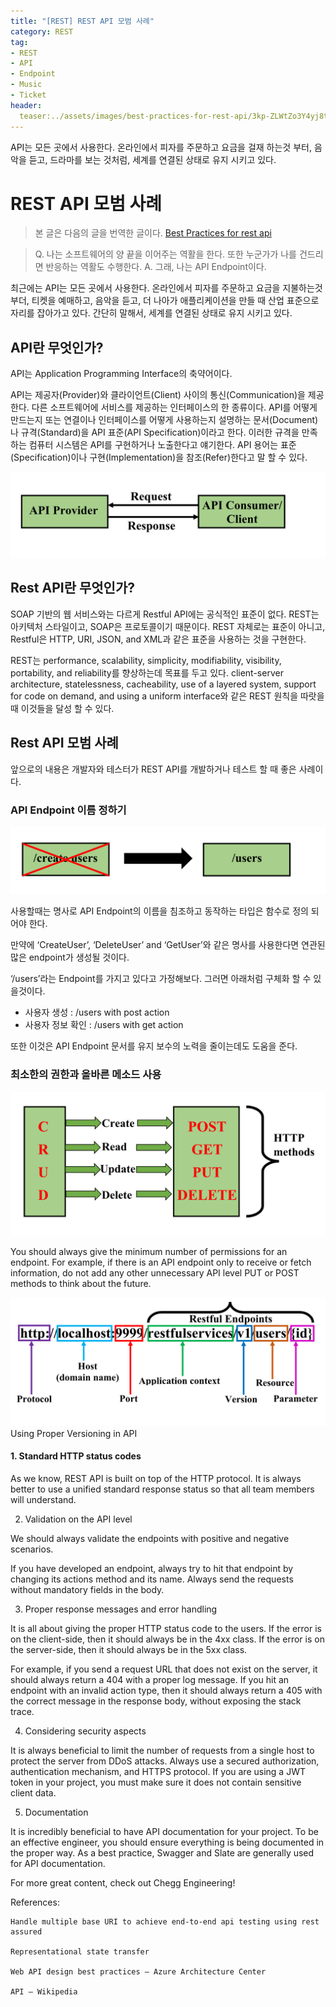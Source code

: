 ```yaml
---
title: "[REST] REST API 모범 사례"
category: REST
tag:
- REST
- API
- Endpoint
- Music
- Ticket
header:
  teaser:../assets/images/best-practices-for-rest-api/3kp-ZLWtZo3Y4yj8tVTYqg.jpeg
---
```


API는 모든 곳에서 사용한다. 온라인에서 피자를 주문하고 요금을 걸재 하는것 부터, 음악을 듣고, 드라마를 보는 것처럼, 세계를 연결된 상태로 유지 시키고 있다.

# REST API 모범 사례

> 본 글은 다음의 글을 번역한 글이다. [Best Practices for rest api](https://medium.com/chegg/best-practices-for-rest-api-df7417ea07e5)

> Q. 나는 소프트웨어의 양 끝을 이어주는 역활을 한다. 또한 누군가가 나를 건드리면 반응하는 역활도 수행한다.
> A. 그래, 나는 API Endpoint이다. 

최근에는 API는 모든 곳에서 사용한다. 온라인에서 피자를 주문하고 요금을 지불하는것 부더, 티켓을 예매하고, 음악을 듣고, 더 나아가 애플리케이션을 만들 때 산업 표준으로 자리를 잡아가고 있다. 간단히 말해서, 세계를 연결된 상태로 유지 시키고 있다.

## API란 무엇인가?

API는 Application Programming Interface의 축약어이다.

API는 제공자(Provider)와 클라이언트(Client) 사이의 통신(Communication)을 제공한다. 다른 소프트웨어에 서비스를 제공하는 인터페이스의 한 종류이다. API를 어떻게 만드는지 또는 연결이나 인터페이스를 어떻게 사용하는지 설명하는 문서(Document)나 규격(Standard)을 API 표준(API Specification)이라고 한다. 이러한 규격을 만족하는 컴퓨터 시스템은 API를 구현하거나 노출한다고 얘기한다. API 용어는 표준(Specification)이나 구현(Implementation)을 참조(Refer)한다고 말 할 수 있다.

![](../assets/images/best-practices-for-rest-api/KsUEzeSac2mDzGxa16mJ4A.png)

## Rest API란 무엇인가?

SOAP 기반의 웹 서비스와는 다르게 Restful API에는 공식적인 표준이 없다. REST는 아키텍처 스타일이고, SOAP은 프로토콜이기 때문이다. REST 자체로는 표준이 아니고, Restful은 HTTP, URI, JSON, and XML과 같은 표준을 사용하는 것을 구현한다.

REST는 performance, scalability, simplicity, modifiability, visibility, portability, and reliability를 향상하는데 목표를 두고 있다. client-server architecture, statelessness, cacheability, use of a layered system, support for code on demand, and using a uniform interface와 같은 REST 원칙을 따랏을때 이것들을 달성 할 수 있다. 

## Rest API 모범 사례

앞으로의 내용은 개발자와 테스터가 REST API를 개발하거나 테스트 할 때 좋은 사례이다.

### API Endpoint 이름 정하기

![](../assets/images/best-practices-for-rest-api/eMjBjY0cwqRs5pqf8fsyEw.png)

사용할때는 명사로 API Endpoint의 이름을 침조하고 동작하는 타입은 함수로 정의 되어야 한다.

만약에 ‘CreateUser’, ‘DeleteUser’ and ‘GetUser’와 같은 명사를 사용한다면 연관된 많은 endpoint가 생성될 것이다.

‘/users’라는 Endpoint를 가지고 있다고 가정해보다. 그러면 아래처럼 구체화 할 수 있을것이다.

* 사용자 생성 : /users with post action
* 사용자 정보 확인 : /users with get action

또한 이것은 API Endpoint 문서를 유지 보수의 노력을 줄이는데도 도움을 준다.

### 최소한의 권한과 올바른 메소드 사용

![](../assets/images/best-practices-for-rest-api/DB2QdU8QTjR5v9U-UgMKKA.png)

You should always give the minimum number of permissions for an endpoint. For example, if there is an API endpoint only to receive or fetch information, do not add any other unnecessary API level PUT or POST methods to think about the future.

![](../assets/images/best-practices-for-rest-api/Hfrzezt6IqE17TY-zmzqHA.png)
Using Proper Versioning in API

#### 1. Standard HTTP status codes

As we know, REST API is built on top of the HTTP protocol. It is always better to use a unified standard response status so that all team members will understand.

2. Validation on the API level

We should always validate the endpoints with positive and negative scenarios.

If you have developed an endpoint, always try to hit that endpoint by changing its actions method and its name. Always send the requests without mandatory fields in the body.

3. Proper response messages and error handling

It is all about giving the proper HTTP status code to the users. If the error is on the client-side, then it should always be in the 4xx class. If the error is on the server-side, then it should always be in the 5xx class.

For example, if you send a request URL that does not exist on the server, it should always return a 404 with a proper log message. If you hit an endpoint with an invalid action type, then it should always return a 405 with the correct message in the response body, without exposing the stack trace.

4. Considering security aspects

It is always beneficial to limit the number of requests from a single host to protect the server from DDoS attacks. Always use a secured authorization, authentication mechanism, and HTTPS protocol. If you are using a JWT token in your project, you must make sure it does not contain sensitive client data.

5. Documentation

It is incredibly beneficial to have API documentation for your project. To be an effective engineer, you should ensure everything is being documented in the proper way. As a best practice, Swagger and Slate are generally used for API documentation.

For more great content, check out Chegg Engineering!

References:

    Handle multiple base URI to achieve end-to-end api testing using rest assured

    Representational state transfer

    Web API design best practices — Azure Architecture Center

    API — Wikipedia